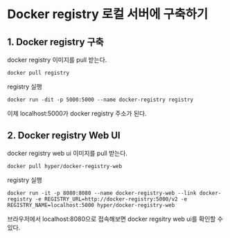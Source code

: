 # Docker registry 로컬 서버에 구축하기

## 1. Docker registry 구축
docker registry 이미지를 pull 받는다.
```docker
docker pull registry
```

registry 실행
```docker
docker run -dit -p 5000:5000 --name docker-registry registry
```
이제 localhost:5000가 docker registry 주소가 된다.

## 2. Docker registry Web UI
docker registry web ui 이미지를 pull 받는다.
```docker
docker pull hyper/docker-registry-web
```

registry 실행
```docker
docker run -it -p 8080:8080 --name docker-registry-web --link docker-registry -e REGISTRY_URL=http://docker-registry:5000/v2 -e REGISTRY_NAME=localhost:5000 hyper/docker-registry-web
```
브라우저에서 localhost:8080으로 접속해보면 docker regsitry web ui를 확인할 수 있다.